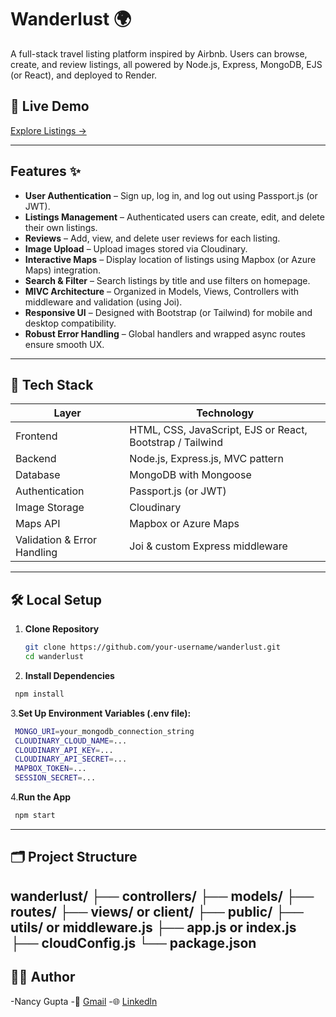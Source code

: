 # Wanderlust 🌍

A full-stack travel listing platform inspired by Airbnb. Users can browse, create, and review listings, all powered by Node.js, Express, MongoDB, EJS (or React), and deployed to Render.

## 🚀 Live Demo  
[Explore Listings →](https://project-wanderlust-u6a7.onrender.com/listings)

---

## Features ✨

- **User Authentication** – Sign up, log in, and log out using Passport.js (or JWT).
- **Listings Management** – Authenticated users can create, edit, and delete their own listings.
- **Reviews** – Add, view, and delete user reviews for each listing.
- **Image Upload** – Upload images stored via Cloudinary.
- **Interactive Maps** – Display location of listings using Mapbox (or Azure Maps) integration.
- **Search & Filter** – Search listings by title and use filters on homepage.
- **MIVC Architecture** – Organized in Models, Views, Controllers with middleware and validation (using Joi).
- **Responsive UI** – Designed with Bootstrap (or Tailwind) for mobile and desktop compatibility.
- **Robust Error Handling** – Global handlers and wrapped async routes ensure smooth UX.

---

## 🧰 Tech Stack

| Layer     | Technology |
|-----------|------------|
| Frontend  | HTML, CSS, JavaScript, EJS or React, Bootstrap / Tailwind  |
| Backend   | Node.js, Express.js, MVC pattern  |
| Database  | MongoDB with Mongoose |
| Authentication  | Passport.js (or JWT) |
| Image Storage  | Cloudinary |
| Maps API  | Mapbox or Azure Maps |
| Validation & Error Handling | Joi & custom Express middleware |

---

## 🛠️ Local Setup

1. **Clone Repository**  
   ```bash
   git clone https://github.com/your-username/wanderlust.git
   cd wanderlust
 2. **Install Dependencies**

   ```bash
    npm install
   ```
  3.**Set Up Environment Variables (.env file):**
   ```bash
    MONGO_URI=your_mongodb_connection_string  
    CLOUDINARY_CLOUD_NAME=...  
    CLOUDINARY_API_KEY=...  
    CLOUDINARY_API_SECRET=...  
    MAPBOX_TOKEN=...  
    SESSION_SECRET=...  
   ```
   4.**Run the App**
   ```bash
    npm start
   ```
---
## 🗂️ Project Structure
wanderlust/
├── controllers/
├── models/
├── routes/
├── views/ or client/
├── public/
├── utils/ or middleware.js
├── app.js or index.js
├── cloudConfig.js
└── package.json
---
## 🧑‍💻 Author
-Nancy Gupta
-📧 [Gmail](nancygupta0911@gmail.com)
-🌐 [Linkedln](https://www.linkedin.com/in/nancy-gupta-597100288/)



